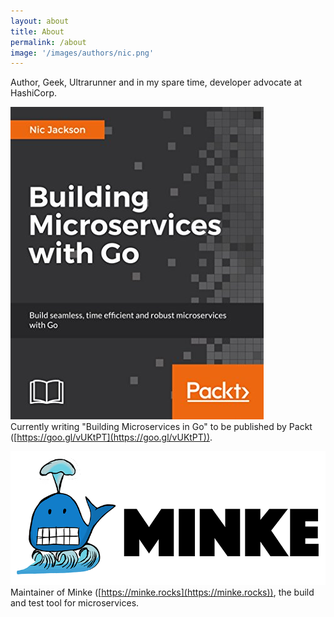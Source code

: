 ```yaml
---
layout: about
title: About
permalink: /about
image: '/images/authors/nic.png'
---
```


Author, Geek, Ultrarunner and in my spare time, developer advocate at HashiCorp.  

![Building microservices in go](/images/authors/building_microservices.jpg)  
Currently writing "Building Microservices in Go" to be published by Packt ([https://goo.gl/vUKtPT](https://goo.gl/vUKtPT)).  


![Minke](/images/authors/minke_logo.png)  
Maintainer of Minke ([https://minke.rocks](https://minke.rocks)), the build and test tool for microservices.


